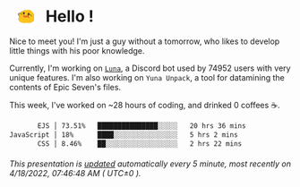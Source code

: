 <h1>   <img src="./spoink.gif" style="vertical-align:middle;" width="30px">   Hello ! </h1>

Nice to meet you! I'm just a guy without a tomorrow, who likes to develop little things with his poor knowledge.

Currently, I'm working on <a href='https://github.com/Asgarrrr/Luna'>`Luna`</a>, a Discord bot used by 74952 users with very unique features. I'm also working on `Yuna Unpack`, a tool for datamining the contents of Epic Seven's files.

This week, I've worked on ~28 hours of coding, and drinked 0 coffees ☕.

```
       EJS │ 73.51%   ███████████████░░░░░   20 hrs 36 mins
JavaScript │ 18%      ████░░░░░░░░░░░░░░░░   5 hrs 2 mins
       CSS │ 8.46%    ██░░░░░░░░░░░░░░░░░░   2 hrs 22 mins
```

###### This presentation is [updated](https://github.com/Asgarrrr) automatically every 5 minute, most recently on 4/18/2022, 07:46:48 AM ( UTC±0 ).